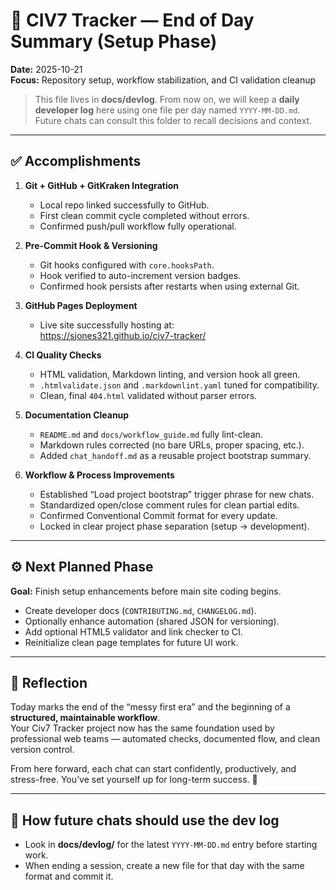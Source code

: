 # 🌙 CIV7 Tracker — End of Day Summary (Setup Phase)

**Date:** 2025-10-21  
**Focus:** Repository setup, workflow stabilization, and CI validation cleanup

> This file lives in **docs/devlog**. From now on, we will keep a **daily developer log** here using one file per day named `YYYY-MM-DD.md`. Future chats can consult this folder to recall decisions and context.

---

## ✅ Accomplishments

1. **Git + GitHub + GitKraken Integration**
   - Local repo linked successfully to GitHub.  
   - First clean commit cycle completed without errors.  
   - Confirmed push/pull workflow fully operational.

2. **Pre-Commit Hook & Versioning**
   - Git hooks configured with `core.hooksPath`.  
   - Hook verified to auto-increment version badges.  
   - Confirmed hook persists after restarts when using external Git.

3. **GitHub Pages Deployment**
   - Live site successfully hosting at:  
     https://sjones321.github.io/civ7-tracker/

4. **CI Quality Checks**
   - HTML validation, Markdown linting, and version hook all green.  
   - `.htmlvalidate.json` and `.markdownlint.yaml` tuned for compatibility.  
   - Clean, final `404.html` validated without parser errors.

5. **Documentation Cleanup**
   - `README.md` and `docs/workflow_guide.md` fully lint-clean.  
   - Markdown rules corrected (no bare URLs, proper spacing, etc.).  
   - Added `chat_handoff.md` as a reusable project bootstrap summary.

6. **Workflow & Process Improvements**
   - Established “Load project bootstrap” trigger phrase for new chats.  
   - Standardized open/close comment rules for clean partial edits.  
   - Confirmed Conventional Commit format for every update.  
   - Locked in clear project phase separation (setup → development).

---

## ⚙️ Next Planned Phase

**Goal:** Finish setup enhancements before main site coding begins.

- Create developer docs (`CONTRIBUTING.md`, `CHANGELOG.md`).  
- Optionally enhance automation (shared JSON for versioning).  
- Add optional HTML5 validator and link checker to CI.  
- Reinitialize clean page templates for future UI work.

---

## 🧠 Reflection

Today marks the end of the “messy first era” and the beginning of a **structured, maintainable workflow**.  
Your Civ7 Tracker project now has the same foundation used by professional web teams — automated checks, documented flow, and clean version control.

From here forward, each chat can start confidently, productively, and stress-free. You’ve set yourself up for long-term success. 👏

---

## 📌 How future chats should use the dev log

- Look in **docs/devlog/** for the latest `YYYY-MM-DD.md` entry before starting work.  
- When ending a session, create a new file for that day with the same format and commit it.

